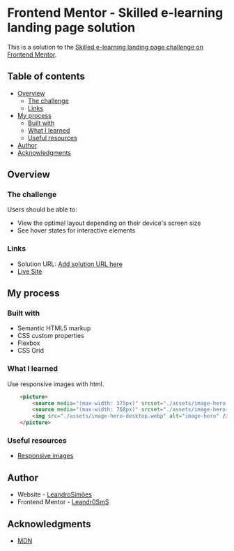# Frontend Mentor - Skilled e-learning landing page solution

This is a solution to the [Skilled e-learning landing page challenge on Frontend Mentor](https://www.frontendmentor.io/challenges/skilled-elearning-landing-page-S1ObDrZ8q). 

## Table of contents

- [Overview](#overview)
  - [The challenge](#the-challenge)
  - [Links](#links)
- [My process](#my-process)
  - [Built with](#built-with)
  - [What I learned](#what-i-learned)
  - [Useful resources](#useful-resources)
- [Author](#author)
- [Acknowledgments](#acknowledgments)

## Overview

### The challenge

Users should be able to:

- View the optimal layout depending on their device's screen size
- See hover states for interactive elements

### Links

- Solution URL: [Add solution URL here](https://your-solution-url.com)
- [Live Site](./index.html)

## My process

### Built with

- Semantic HTML5 markup
- CSS custom properties
- Flexbox
- CSS Grid

### What I learned

Use responsive images with html.

```html
    <picture>
        <source media="(max-width: 375px)" srcset="./assets/image-hero-mobile.webp" />
        <source media="(max-width: 768px)" srcset="./assets/image-hero-tablet.webp" />
        <img src="./assets/image-hero-desktop.webp" alt="image-hero" />
    </picture>
```

### Useful resources

- [Responsive images](https://developer.mozilla.org/en-US/docs/Learn/HTML/Multimedia_and_embedding/Responsive_images)

## Author

- Website - [LeandroSimões](https://www.your-site.com)
- Frontend Mentor - [Leandr0SmS](https://www.frontendmentor.io/profile/Leandr0SmS)


## Acknowledgments

- [MDN](https://developer.mozilla.org/en-US/)

